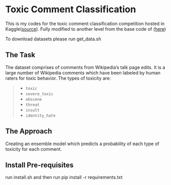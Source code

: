 # Toxic Comment Classification

This is my codes for the toxic comment classification competition hosted in Kaggle([source](https://www.kaggle.com/c/jigsaw-toxic-comment-classification-challenge)). Fully modified to another level from the base code of ([here](https://github.com/conversationai/unintended-ml-bias-analysis/tree/master/unintended_ml_bias))


To download datasets please run get_data.sh
## The Task
The dataset comprises of comments from Wikipedia’s talk page edits. It is a large number of Wikipedia comments which have been labeled by human raters for toxic behavior. The types of toxicity are:

 > *  `toxic`
 > *  `severe_toxic`
 > *  `obscene`
 > *  `threat`
 > *  `insult`
 > *  `identity_hate`
 
 
## The Approach

Creating an ensemble model which predicts a probability of each type of toxicity for each comment.



## Install Pre-requisites

run install.sh and then run 
pip install -r requirements.txt
